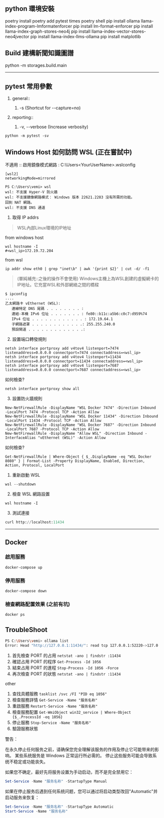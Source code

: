 ## python 環境安裝
poetry install
poetry add pytest times 
poetry shell
pip install ollama llama-index-program-lmformatenforcer
pip install lm-format-enforcer
pip install llama-index-graph-stores-neo4j 
pip install llama-index-vector-stores-neo4jvector 
pip install llama-index-llms-ollama
pip install matplotlib

## Build 建構新聞知識圖譜

python -m storages.build.main                   

---

## pytest 常用參數

1. general:: 
   1. -s (Shortcut for --capture=no)

2. reporting:: 
   1. -v, --verbose (Increase verbosity)

```shell
python -m pytest -sv
```

## Windows Host 如何訪問 WSL (正在嘗試中)

不適用 :: 啟用鏡像模式網路 : C:\Users\<YourUserName>\.wslconfig
```shell
[wsl2]
networkingMode=mirrored
```

```shell
PS C:\Users\vemi> wsl
wsl: 不支援 Hyper-V 防火牆
wsl: 不支援鏡像網路模式： Windows 版本 22621.2283 沒有所需的功能。
回到 NAT 網路。
wsl: 不支援 DNS 通道
```


1. 取得 IP addrs

> WSL內部Linux環境的IP地址

from windows host
```shell
wsl hostname -I
#<wsl_ip>172.19.72.204
```

from wsl 
```shell
ip addr show eth0 | grep "inet\b" | awk '{print $2}' | cut -d/ -f1
```

> (單純補充::之後的操作不會使用)
> Windows主機上為WSL創建的虛擬網卡的IP地址。它充當WSL和外部網絡之間的橋樑 
```shell
$ ipconfig 
....
乙太網路卡 vEthernet (WSL):
   連線特定 DNS 尾碼 . . . . . . . . : 
   連結-本機 IPv6 位址 . . . . . . . : fe80::b11c:a5b6:c0c7:d959%74
   IPv4 位址 . . . . . . . . . . . . : 172.19.64.1
   子網路遮罩 . . . . . . . . . . . .: 255.255.240.0
   預設閘道 . . . . . . . . . . . . .:
```

2. 設置端口轉發規則
```
netsh interface portproxy add v4tov4 listenport=7474 listenaddress=0.0.0.0 connectport=7474 connectaddress=<wsl_ip>
netsh interface portproxy add v4tov4 listenport=11434 listenaddress=0.0.0.0 connectport=11434 connectaddress=<wsl_ip>
netsh interface portproxy add v4tov4 listenport=7687 listenaddress=0.0.0.0 connectport=7687 connectaddress=<wsl_ip>
```
如何檢查?
```shell
netsh interface portproxy show all
```
3. 設置防火牆規則
```
New-NetFirewallRule -DisplayName "WSL Docker 7474" -Direction Inbound -LocalPort 7474 -Protocol TCP -Action Allow
New-NetFirewallRule -DisplayName "WSL Docker 11434" -Direction Inbound -LocalPort 11434 -Protocol TCP -Action Allow
New-NetFirewallRule -DisplayName "WSL Docker 7687" -Direction Inbound -LocalPort 7687 -Protocol TCP -Action Allow
New-NetFirewallRule -DisplayName "Allow WSL" -Direction Inbound -InterfaceAlias "vEthernet (WSL)" -Action Allow
```
如何檢查?
```shell
Get-NetFirewallRule | Where-Object { $_.DisplayName -eq "WSL Docker 8080" } | Format-List -Property DisplayName, Enabled, Direction, Action, Protocol, LocalPort
```

1. 重新啟動 WSL
```shell
wsl --shutdown
```

2. 檢查 WSL 網路設置
```
wsl hostname -I
```

3. 測試連接
```python
curl http://localhost:11434
```


---

## Docker

### 啟用服務
```shell
docker-compose up
```

### 停用服務
```shell
docker-compose down
```
### 檢查網路配置效果 (之前有坑)
```shell
docker ps
```
## TroubleShoot 
```sh
PS C:\Users\vemi> ollama list
Error: Head "http://127.0.0.1:11434/": read tcp 127.0.0.1:52220->127.0.0.1:11434: wsarecv: An existing connection was forcibly closed by the remote host.
```

1. 首先檢查 PORT 的占用
`netstat -ano | findstr :11434`
2. 確認占用 PORT 的程序
`Get-Process -Id 1056`
3. 結束占用 PORT 的進程
`Stop-Process -Id 1056 -Force`
4. 再次檢查 PORT 的狀態
`netstat -ano | findstr :11434`

other
1. 查找具體服務
`tasklist /svc /FI "PID eq 1056"`
2. 檢查服務詳情
`Get-Service -Name "服务名称"`
3. 重啟服務 
`Restart-Service -Name "服务名称"`
4. 檢查服務配置 
`Get-WmiObject win32_service | Where-Object {$_.ProcessId -eq 1056}`
5. 停止服務
`Stop-Service -Name "服务名称"`
6. 驗證服務狀態

警告：

在永久停止任何服务之前，请确保您完全理解该服务的作用及停止它可能带来的影响。
某些系统服务是 Windows 正常运行所必需的。
停止这些服务可能会导致系统不稳定或功能丧失。

如果您不确定，最好先将服务设置为手动启动，而不是完全禁用它：
```powershell
Set-Service -Name "服务名称" -StartupType Manual
```

如果在停止服务后遇到任何系统问题，您可以通过将启动类型改回"Automatic"并启动服务来恢复：
```powershell
Set-Service -Name "服务名称" -StartupType Automatic
Start-Service -Name "服务名称"
```